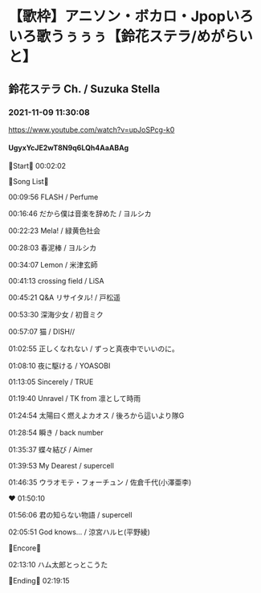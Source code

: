# 【歌枠】アニソン・ボカロ・Jpopいろいろ歌うぅぅぅ【鈴花ステラ/めがらいと】
## 鈴花ステラ Ch. / Suzuka Stella
### 2021-11-09 11:30:08
https://www.youtube.com/watch?v=upJoSPcg-k0
#### UgyxYcJE2wT8N9q6LQh4AaABAg
🔔Start🔔 00:02:02



🔔Song List🔔

00:09:56 FLASH / Perfume

00:16:46 だから僕は音楽を辞めた / ヨルシカ

00:22:23 Mela! / 緑黄色社会

00:28:03 春泥棒 / ヨルシカ

00:34:07 Lemon / 米津玄師

00:41:13 crossing field / LiSA

00:45:21 Q&A リサイタル! / 戸松遥

00:53:30 深海少女 / 初音ミク

00:57:07 猫 / DISH//

01:02:55 正しくなれない / ずっと真夜中でいいのに。

01:08:10 夜に駆ける / YOASOBI

01:13:05 Sincerely / TRUE

01:19:40 Unravel / TK from 凛として時雨

01:24:54 太陽曰く燃えよカオス / 後ろから這いより隊G

01:28:54 瞬き / back number

01:35:37 蝶々結び / Aimer

01:39:53 My Dearest / supercell

01:46:35 ウラオモテ・フォーチュン / 佐倉千代(小澤亜李)

❤ 01:50:10

01:56:06 君の知らない物語 / supercell

02:05:51 God knows... / 涼宮ハルヒ(平野綾)



🔔Encore🔔

02:13:10 ハム太郎とっとこうた



🔔Ending🔔 02:19:15

